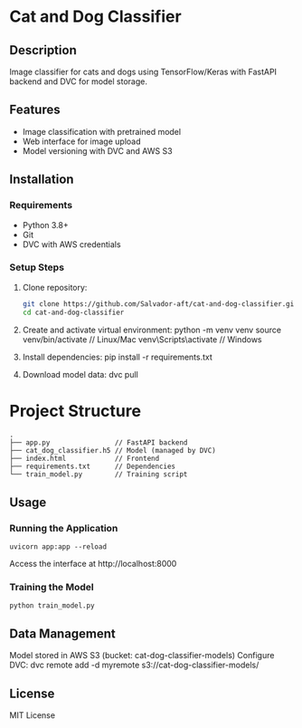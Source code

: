 # Cat and Dog Classifier

## Description
Image classifier for cats and dogs using TensorFlow/Keras with FastAPI backend and DVC for model storage.

## Features
- Image classification with pretrained model
- Web interface for image upload
- Model versioning with DVC and AWS S3

## Installation

### Requirements
- Python 3.8+
- Git
- DVC with AWS credentials

### Setup Steps
1. Clone repository:
   ```bash
   git clone https://github.com/Salvador-aft/cat-and-dog-classifier.git
   cd cat-and-dog-classifier

2. Create and activate virtual environment:
    python -m venv venv
    source venv/bin/activate // Linux/Mac
    venv\Scripts\activate // Windows

3. Install dependencies:
    pip install -r requirements.txt

4. Download model data:
    dvc pull

# Project Structure
    .
    ├── app.py                // FastAPI backend
    ├── cat_dog_classifier.h5 // Model (managed by DVC)
    ├── index.html            // Frontend
    ├── requirements.txt      // Dependencies
    └── train_model.py        // Training script

## Usage

### Running the Application
    uvicorn app:app --reload
Access the interface at http://localhost:8000

### Training the Model
    python train_model.py

## Data Management
Model stored in AWS S3 (bucket: cat-dog-classifier-models)
Configure DVC:
    dvc remote add -d myremote s3://cat-dog-classifier-models/

## License
MIT License